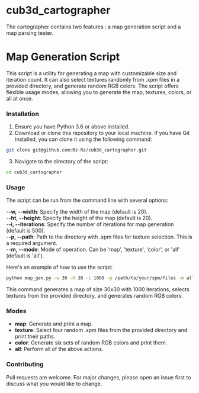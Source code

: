 # cub3d_cartographer
The cartographer contains two features : a map generation script and a map parsing tester.
# Map Generation Script
This script is a utility for generating a map with customizable size and iteration count. It can also select textures randomly from .xpm files in a provided directory, and generate random RGB colors. The script offers flexible usage modes, allowing you to generate the map, textures, colors, or all at once.
### Installation
1. Ensure you have Python 3.6 or above installed.
2. Download or clone this repository to your local machine. If you have Git installed, you can clone it using the following command: 
```bash
git clone git@github.com:Rz-Rz/cub3d_cartographer.git
```
3. Navigate to the directory of the script:
```bash
cd cub3d_cartographer
```

### Usage
The script can be run from the command line with several options:

-**-w, --width**: Specify the width of the map (default is 20).  
-**-ht, --height**: Specify the height of the map (default is 20).  
-**-i, --iterations**: Specify the number of iterations for map generation (default is 500).  
-**-p, --path**: Path to the directory with .xpm files for texture selection. This is a required argument.  
-**-m, --mode**: Mode of operation. Can be 'map', 'texture', 'color', or 'all' (default is 'all').  

Here's an example of how to use the script:

```bash
python map_gen.py -w 30 -H 30 -i 1000 -p /path/to/your/xpm/files -m all
```

This command generates a map of size 30x30 with 1000 iterations, selects textures from the provided directory, and generates random RGB colors.

### Modes
- **map**: Generate and print a map.
- **texture**: Select four random .xpm files from the provided directory and print their paths.
- **color**: Generate six sets of random RGB colors and print them.
- **all**: Perform all of the above actions.

### Contributing
Pull requests are welcome. For major changes, please open an issue first to discuss what you would like to change.


